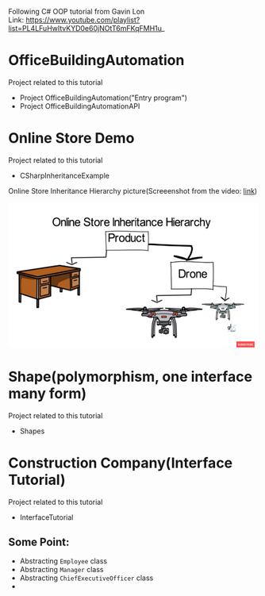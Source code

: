 Following C# OOP tutorial from Gavin Lon<br>
Link: https://www.youtube.com/playlist?list=PL4LFuHwItvKYD0e60jNOtT6mFKqFMH1u_

# OfficeBuildingAutomation

Project related to this tutorial
- Project OfficeBuildingAutomation("Entry program")
- Project OfficeBuildingAutomationAPI

# Online Store Demo
Project related to this tutorial
- CSharpInheritanceExample

Online Store Inheritance Hierarchy picture(Screeenshot from the video: [link](https://youtu.be/KvUdCkUHMY4?si=lByQ-6FEFLNFn1ib&t=994))
<p align="center">
  <img src="readme-file/OnlineStoreInheritanceHierarchy.png" alt="Inheritance Hierarchy">
</p>

# Shape(polymorphism, one interface many form)
Project related to this tutorial
- Shapes

# Construction Company(Interface Tutorial)
Project related to this tutorial
- InterfaceTutorial

## Some Point:
- Abstracting `Employee` class
- Abstracting `Manager` class
- Abstracting `ChiefExecutiveOfficer` class
- 